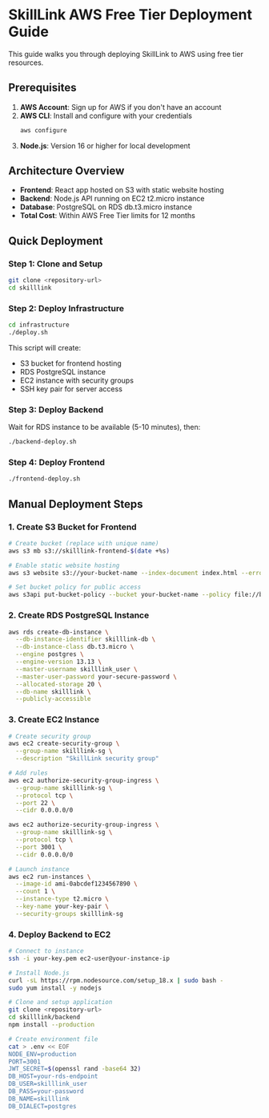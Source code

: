 # SkillLink AWS Free Tier Deployment Guide

This guide walks you through deploying SkillLink to AWS using free tier resources.

## Prerequisites

1. **AWS Account**: Sign up for AWS if you don't have an account
2. **AWS CLI**: Install and configure with your credentials
   ```bash
   aws configure
   ```
3. **Node.js**: Version 16 or higher for local development

## Architecture Overview

- **Frontend**: React app hosted on S3 with static website hosting
- **Backend**: Node.js API running on EC2 t2.micro instance
- **Database**: PostgreSQL on RDS db.t3.micro instance
- **Total Cost**: Within AWS Free Tier limits for 12 months

## Quick Deployment

### Step 1: Clone and Setup
```bash
git clone <repository-url>
cd skilllink
```

### Step 2: Deploy Infrastructure
```bash
cd infrastructure
./deploy.sh
```

This script will create:
- S3 bucket for frontend hosting
- RDS PostgreSQL instance
- EC2 instance with security groups
- SSH key pair for server access

### Step 3: Deploy Backend
Wait for RDS instance to be available (5-10 minutes), then:
```bash
./backend-deploy.sh
```

### Step 4: Deploy Frontend
```bash
./frontend-deploy.sh
```

## Manual Deployment Steps

### 1. Create S3 Bucket for Frontend

```bash
# Create bucket (replace with unique name)
aws s3 mb s3://skilllink-frontend-$(date +%s)

# Enable static website hosting
aws s3 website s3://your-bucket-name --index-document index.html --error-document index.html

# Set bucket policy for public access
aws s3api put-bucket-policy --bucket your-bucket-name --policy file://bucket-policy.json
```

### 2. Create RDS PostgreSQL Instance

```bash
aws rds create-db-instance \
  --db-instance-identifier skilllink-db \
  --db-instance-class db.t3.micro \
  --engine postgres \
  --engine-version 13.13 \
  --master-username skilllink_user \
  --master-user-password your-secure-password \
  --allocated-storage 20 \
  --db-name skilllink \
  --publicly-accessible
```

### 3. Create EC2 Instance

```bash
# Create security group
aws ec2 create-security-group \
  --group-name skilllink-sg \
  --description "SkillLink security group"

# Add rules
aws ec2 authorize-security-group-ingress \
  --group-name skilllink-sg \
  --protocol tcp \
  --port 22 \
  --cidr 0.0.0.0/0

aws ec2 authorize-security-group-ingress \
  --group-name skilllink-sg \
  --protocol tcp \
  --port 3001 \
  --cidr 0.0.0.0/0

# Launch instance
aws ec2 run-instances \
  --image-id ami-0abcdef1234567890 \
  --count 1 \
  --instance-type t2.micro \
  --key-name your-key-pair \
  --security-groups skilllink-sg
```

### 4. Deploy Backend to EC2

```bash
# Connect to instance
ssh -i your-key.pem ec2-user@your-instance-ip

# Install Node.js
curl -sL https://rpm.nodesource.com/setup_18.x | sudo bash -
sudo yum install -y nodejs

# Clone and setup application
git clone <repository-url>
cd skilllink/backend
npm install --production

# Create environment file
cat > .env << EOF
NODE_ENV=production
PORT=3001
JWT_SECRET=$(openssl rand -base64 32)
DB_HOST=your-rds-endpoint
DB_USER=skilllink_user
DB_PASS=your-password
DB_NAME=skilllink
DB_DIALECT=postgres
